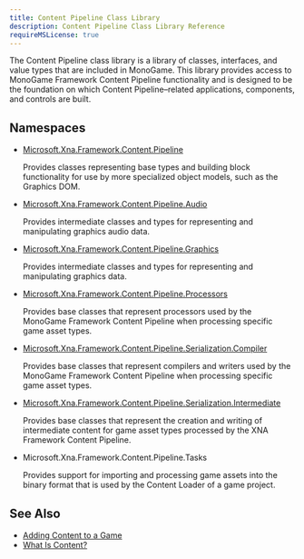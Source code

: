 ```yaml
---
title: Content Pipeline Class Library
description: Content Pipeline Class Library Reference
requireMSLicense: true
---
```


The Content Pipeline class library is a library of classes, interfaces, and value types that are included in MonoGame. This library provides access to MonoGame Framework Content Pipeline functionality and is designed to be the foundation on which Content Pipeline–related applications, components, and controls are built.

## Namespaces

- [Microsoft.Xna.Framework.Content.Pipeline](https://monogame.net/api/Microsoft.Xna.Framework.Content.Pipeline.html)

    Provides classes representing base types and building block functionality for use by more specialized object models, such as the Graphics DOM.

- [Microsoft.Xna.Framework.Content.Pipeline.Audio](https://monogame.net/api/Microsoft.Xna.Framework.Content.Pipeline.Audio.html)

    Provides intermediate classes and types for representing and manipulating graphics audio data.

- [Microsoft.Xna.Framework.Content.Pipeline.Graphics](https://monogame.net/api/Microsoft.Xna.Framework.Content.Pipeline.Graphics.html)

    Provides intermediate classes and types for representing and manipulating graphics data.

- [Microsoft.Xna.Framework.Content.Pipeline.Processors](https://monogame.net/api/Microsoft.Xna.Framework.Content.Pipeline.Processors.html)

    Provides base classes that represent processors used by the MonoGame Framework Content Pipeline when processing specific game asset types.

- [Microsoft.Xna.Framework.Content.Pipeline.Serialization.Compiler](https://monogame.net/api/Microsoft.Xna.Framework.Content.Pipeline.Serialization.Compiler.html)

    Provides base classes that represent compilers and writers used by the MonoGame Framework Content Pipeline when processing specific game asset types.

- [Microsoft.Xna.Framework.Content.Pipeline.Serialization.Intermediate](https://monogame.net/api/Microsoft.Xna.Framework.Content.Pipeline.Serialization.Intermediate.html)

    Provides base classes that represent the creation and writing of intermediate content for game asset types processed by the XNA Framework Content Pipeline.

- Microsoft.Xna.Framework.Content.Pipeline.Tasks

    Provides support for importing and processing game assets into the binary format that is used by the Content Loader of a game project.

## See Also

- [Adding Content to a Game](../../howto/content_pipeline/HowTo_GameContent_Add.md)  
- [What Is Content?](CP_Overview.md)  
